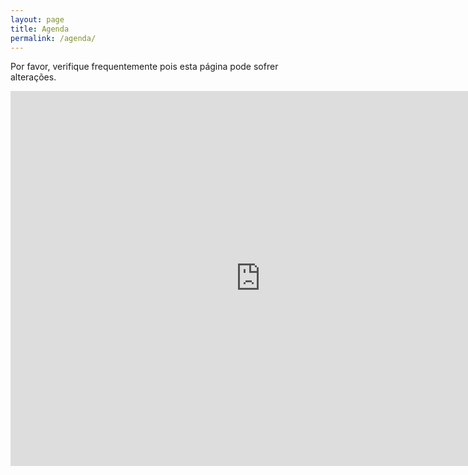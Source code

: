 ```yaml
---
layout: page
title: Agenda
permalink: /agenda/
---
```


Por favor, verifique frequentemente pois esta página pode sofrer alterações.

<iframe src="https://calendar.google.com/calendar/embed?src=c_754abc915afb1cead4423f51eaeb4058c67997b26579319be548b537f3511a54%40group.calendar.google.com&ctz=America%2FSao_Paulo" style="border: 0" width="800" height="600" frameborder="0" scrolling="no"></iframe>
